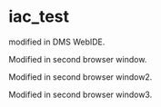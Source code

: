 # iac_test

modified in DMS WebIDE.

Modified in second browser window.

Modified in second browser window2.

Modified in second browser window3.